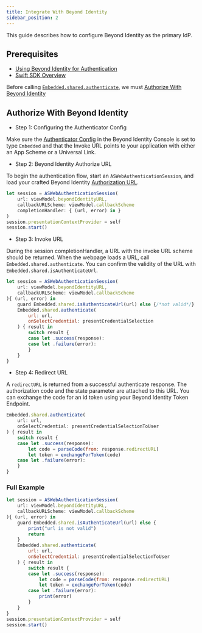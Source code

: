 ```yaml
---
title: Integrate With Beyond Identity
sidebar_position: 2
---
```


This guide describes how to configure Beyond Identity as the primary IdP.

## Prerequisites

 - [Using Beyond Identity for Authentication](../../using-bi-for-auth)
 - [Swift SDK Overview](overview)

Before calling [`Embedded.shared.authenticate`](overview#authentication), we must [Authorize With Beyond Identity](integrate-with-beyondidentity#authorize-with-beyond-identity)

## Authorize With Beyond Identity
 - Step 1: Configuring the Authenticator Config

Make sure the [Authenticator Config](/docs/v1/platform-overview/authenticator-config#embedded) in the Beyond Identity Console is set to type `Embedded` and that the Invoke URL points to your application with either an App Scheme or a Universal Link.

 - Step 2: Beyond Identity Authorize URL

To begin the authentication flow, start an `ASWebAuthenticationSession`, and load your crafted Beyond Identity [Authorization URL](../../using-bi-for-auth/#craft-your-authorize-url).

```javascript
let session = ASWebAuthenticationSession(
    url: viewModel.beyondIdentityURL,
    callbackURLScheme: viewModel.callbackScheme
    completionHandler: { (url, error) in }
)
session.presentationContextProvider = self
session.start()
```

 - Step 3: Invoke URL

During the session completionHandler, a URL with the invoke URL scheme should be returned. When the webpage loads a URL, call `Embedded.shared.authenticate`. You can confirm the validity of the URL with `Embedded.shared.isAuthenticateUrl`.

```javascript
let session = ASWebAuthenticationSession(
    url: viewModel.beyondIdentityURL,
    callbackURLScheme: viewModel.callbackScheme
){ (url, error) in
    guard Embedded.shared.isAuthenticateUrl(url) else {/*not valid*/}
    Embedded.shared.authenticate(
        url: url,
        onSelectCredential: presentCredentialSelection
    ) { result in
        switch result {
        case let .success(response):         
        case let .failure(error):
        }
    }
}
```

 - Step 4: Redirect URL

A `redirectURL` is returned from a successful authenticate response. The authorization code and the state parameter are attached to this URL. You can exchange the code for an id token using your Beyond Identity Token Endpoint. 

```javascript
Embedded.shared.authenticate(
    url: url,
    onSelectCredential: presentCredentialSelectionToUser
) { result in
    switch result {
    case let .success(response):
        let code = parseCode(from: response.redirectURL)
        let token = exchangeForToken(code)
    case let .failure(error):
    }
}
```

### Full Example

```javascript
let session = ASWebAuthenticationSession(
    url: viewModel.beyondIdentityURL,
    callbackURLScheme: viewModel.callbackScheme
){ (url, error) in
    guard Embedded.shared.isAuthenticateUrl(url) else { 
        print("url is not valid")
        return
    }
    Embedded.shared.authenticate(
        url: url,
        onSelectCredential: presentCredentialSelectionToUser
    ) { result in
        switch result {
        case let .success(response):
            let code = parseCode(from: response.redirectURL)
            let token = exchangeForToken(code)
        case let .failure(error):
            print(error)
        }
    }
}
session.presentationContextProvider = self
session.start()
```
